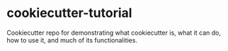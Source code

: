 # cookiecutter-tutorial
Cookiecutter repo for demonstrating what cookiecutter is, what it can do, how to use it, and much of its functionalities.
